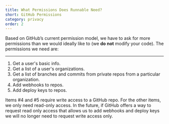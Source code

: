 ```yaml
---
title: What Permissions Does Runnable Need?
short: GitHub Permissions
category: privacy
order: 2
---
```


Based on GitHub’s current permission model, we have to ask for more permissions than we would ideally like to (we **do not** modify your code). The permissions we need are:

---

1. Get a user's basic info.
2. Get a list of a user's organizations.
3. Get a list of branches and commits from private repos from a particular organization.
4. Add webhooks to repos.
5. Add deploy keys to repos.

Items #4 and #5 require write access to a GitHub repo.  For the other items, we only need read-only access.  In the future, if GitHub offers a way to request read only access that allows us to add webhooks and deploy keys we will no longer need to request write access only.

